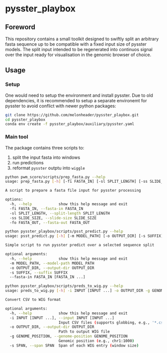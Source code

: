 # pysster_playbox

## Foreword
This repository contains a small toolkit designed to swiftly split an arbitrary fasta sequence up to be compatible with a fixed input size of pysster models. The split input intended to be regenerated into continuos signal over the input ready for visualisation in the genomic browser of choice. 

## Usage

### Setup
One would need to setup the environment and install pysster. Due to old dependencies, it is recommended to setup a separate environemt for pysster to avoid conflict with newer python packages:
```bash
git clone https://github.com/melonheader/pysster_playbox.git
cd pysster_playbox
conda env create -f pysster_playbox/auxiliary/pysster.yaml
```
### Main tool
The package contains three scripts to:
1) split the input fasta into windows
2) run predictions
3) reformat `pysster` outptu into `wiggle`
```bash
python pwm_score/scripts/prep_fasta.py --help
usage: prep_fasta.py [-h] [-fi FASTA_IN] [-sl SPLIT_LENGTH] [-ss SLIDE_SIZE] [-fo FASTA_OUT]

A script to prepare a fasta file input for pysster processing

options:
  -h, --help            show this help message and exit
  -fi FASTA_IN, --fasta-in FASTA_IN
  -sl SPLIT_LENGTH, --split-length SPLIT_LENGTH
  -ss SLIDE_SIZE, --slide-size SLIDE_SIZE
  -fo FASTA_OUT, --fasta-out FASTA_OUT

python pysster_playbox/scripts/psst_predict.py --help
usage: psst_predict.py [-h] [-m MODEL_PATH] [-o OUTPUT_DIR] [-s SUFFIX] [--fasta-in FASTA_IN [FASTA_IN ...]]

Simple script to run pysster predict over a selected sequence split

optional arguments:
  -h, --help            show this help message and exit
  -m MODEL_PATH, --model-path MODEL_PATH
  -o OUTPUT_DIR, --output-dir OUTPUT_DIR
  -s SUFFIX, --suffix SUFFIX
  --fasta-in FASTA_IN [FASTA_IN ...]

python pysster_playbox/scripts/preds_to_wig.py --help
usage: preds_to_wig.py [-h] -i INPUT [INPUT ...] -o OUTPUT_DIR -g GENOME_POSITION -s SPAN

Convert CSV to WIG format

optional arguments:
  -h, --help            show this help message and exit
  -i INPUT [INPUT ...], --input INPUT [INPUT ...]
                        Input CSV files (supports globbing, e.g., '*.csv')
  -o OUTPUT_DIR, --output-dir OUTPUT_DIR
                        Path to output WIG file
  -g GENOME_POSITION, --genome-position GENOME_POSITION
                        Genomic position (e.g., chr1:1000)
  -s SPAN, --span SPAN  Span of each WIG entry (window size)
```